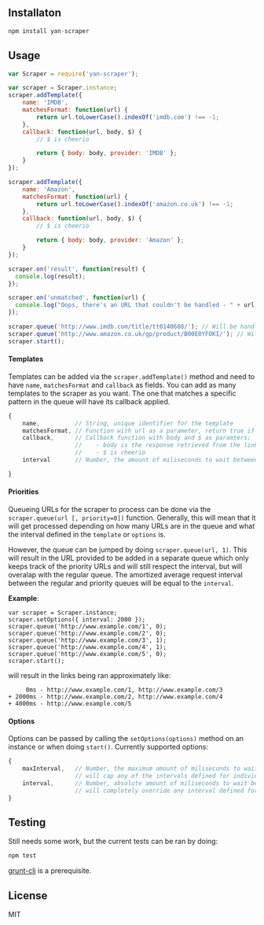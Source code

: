 Installaton
---

```javascript
npm install yan-scraper
```

Usage
---

```javascript
var Scraper = require('yan-scraper');

var scraper = Scraper.instance;
scraper.addTemplate({
    name: 'IMDB',
    matchesFormat: function(url) {
        return url.toLowerCase().indexOf('imdb.com') !== -1;
    },
    callback: function(url, body, $) {
        // $ is cheerio

        return { body: body, provider: 'IMDB' };
    }
});

scraper.addTemplate({
    name: 'Amazon',
    matchesFormat: function(url) {
        return url.toLowerCase().indexOf('amazon.co.uk') !== -1;
    },
    callback: function(url, body, $) {
        // $ is cheerio

        return { body: body, provider: 'Amazon' };
    }
});

scraper.on('result', function(result) {
  console.log(result);
});

scraper.on('unmatched', function(url) {
  console.log("Oops, there's an URL that couldn't be handled - " + url);
});

scraper.queue('http://www.imdb.com/title/tt0140688/'); // Will be handled by the IMDB template
scraper.queue('http://www.amazon.co.uk/gp/product/B00E0YFOKI/'); // Will be handled by the Amazon template
scraper.start();
```

#### Templates

Templates can be added via the `scraper.addTemplate()` method and need to have `name`, `matchesFormat` and `callback` as fields. You can add as many templates to the scraper as you want. The one that matches a specific pattern in the queue will have its callback applied.

```javascript
{
    name,          // String, unique identifier for the template
    matchesFormat, // Function with url as a parameter, return true if the url matches the template
    callback,      // Callback function with body and $ as paramters;
                   //    - body is the response retrieved from the link
                   //    - $ is cheerio
    interval       // Number, the amount of miliseconds to wait between requests for the same template

}
```

#### Priorities
Queueing URLs for the scraper to process can be done via the `scraper.queue(url [, priority=0])` function. Generally, this will mean that it will get processed depending on how many URLs are in the queue and what the interval defined in the `template` or `options` is.

However, the queue can be jumped by doing `scraper.queue(url, 1)`. This will result in the URL provided to be added in a separate queue which only keeps track of the priority URLs and will still respect the interval, but will overalap with the regular queue. The amortized average request interval between the regular and priority queues will be equal to the `interval`. 

**Example**:
```
var scraper = Scraper.instance;
scraper.setOptions({ interval: 2000 });
scraper.queue('http://www.example.com/1', 0); 
scraper.queue('http://www.example.com/2', 0);
scraper.queue('http://www.example.com/3', 1);
scraper.queue('http://www.example.com/4', 1);
scraper.queue('http://www.example.com/5', 0);
scraper.start();
```

will result in the links being ran approximately like:
```
     0ms - http://www.example.com/1, http://www.example.com/3
+ 2000ms - http://www.example.com/2, http://www.example.com/4
+ 4000ms - http://www.example.com/5
```

#### Options
Options can be passed by calling the `setOptions(options)` method on an instance or when doing `start()`. Currently supported options:
```javascript
{
    maxInterval,   // Number, the maximum amount of miliseconds to wait between requests for the same template,
                   // will cap any of the intervals defined for individual templates
    interval,      // Number, absolute amount of miliseconds to wait between requests for the same template,
                   // will completely override any interval defined for individual templates
}
```

Testing
---

Still needs some work, but the current tests can be ran by doing:
```javascript
npm test
```

[grunt-cli](https://github.com/gruntjs/grunt-cli) is a prerequisite.

License
---

MIT
